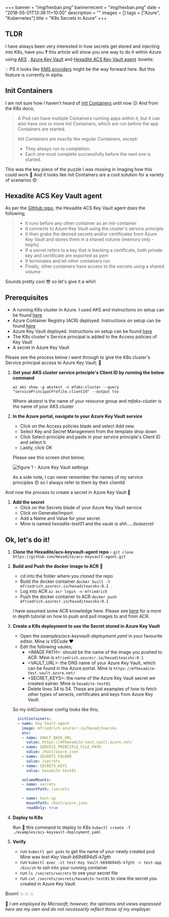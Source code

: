 +++
banner = "img/hexban.png"
bannerrecent = "img/hexban.png"
date = "2018-05-01T13:36:11+10:00"
description = ""
images = []
tags = ["Azure", "Kubernetes"]
title = "K8s Secrets in Azure"
+++

TLDR
---

I have always been very interested in how secrets get stored and injecting into K8s, have you :question: this article will show you one way to do it within Azure using [AKS](https://azure.microsoft.com/en-au/services/container-service/) , [Azure Key Vault](https://azure.microsoft.com/en-gb/services/key-vault/) and [Hexadite ACS Key Vault agent](https://github.com/Hexadite/acs-KeyVault-agent) :bowtie:

:bulb: PS it looks like [KMS providers](https://kubernetes.io/docs/tasks/administer-cluster/kms-provider/) might be the way forward here. But this feature is currently in alpha.

Init Containers
---

I am not sure how I haven't heard of [Init Containers](https://kubernetes.io/docs/concepts/workloads/pods/init-containers/) until now :confused: And from the K8s doco;

> A Pod can have multiple Containers running apps within it, but it can also have one or more Init Containers, which are run before the app Containers are started.
>
> Init Containers are exactly like regular Containers, except:
>
> * They always run to completion.
> * Each one must complete successfully before the next one is started.

This was the key piece of the puzzle I was missing in imaging how this could work :thought_balloon: And it looks like Init Containers are a cool solution for a variety of scenarios :heart_eyes:

Hexadite ACS Key Vault agent
---

As per the [GitHub repo](https://github.com/Hexadite/acs-KeyVault-agent), the Hexadite ACS Key Vault agent does the following;

> * It runs before any other container as an init-container
> * It connects to Azure Key Vault using the cluster's service principle
> * It then grabs the desired secrets and/or certificates from Azure Key Vault and stores them in a shared volume (memory only - tmpfs)
> * If a secret refers to a key that is backing a certificate, both private key and certificate are exported as pem
> * It terminates and let other containers run
> * Finally, other containers have access to the secrets using a shared volume

Sounds pretty cool :sunglasses: so let's give it a whirl

Prerequisites
---

* A running K8s cluster in Azure. I used AKS and instructions on setup can be found [here](https://docs.microsoft.com/en-gb/azure/aks/kubernetes-walkthrough-portal)
* Azure Container Registry (ACR) deployed. Instructions on setup can be found [here](https://docs.microsoft.com/en-gb/azure/container-registry/container-registry-get-started-portal)
* Azure Key Vault deployed. Instructions on setup can be found [here](https://docs.microsoft.com/en-gb/azure/key-vault/quick-create-portal)
* The K8s cluster's Service principal is added to the Access policies of Key Vault
* A secret in Azure Key Vault

Please see the process below I went through to give the K8s cluster's Service principal access to Azure Key Vault; :key:

1. **Get your AKS cluster service principle's Client ID by running the below command**

    `az aks show -g akstest -n mfaks-cluster --query "servicePrincipalProfile.clientId" --output tsv`

    Where *akstest* is the name of your resource group and *mfaks-cluster* is the name of your AKS cluster

2. **In the Azure portal, navigate to your Azure Key Vault service**
    * Click on the Access policies blade and select Add new.
    * Select Key and Secret Management from the template drop down
    * Click Select-principle and paste in your service principle's Client ID and select it.
    * Lastly, click OK

    Please see this screen shot below;

    ![figure 1 - Azure Key Vault settings](/img/hex.png)

    As a side note, I can never remember the names of my service principles :disappointed: so I always refer to them by their clientId

And now the process to create a secret in Azure Key Vault :key:

1. **Add the secret**
    * Click on the Secrets blade of your Azure Key Vault service
    * Click on Generate/Import
    * Add a Name and Value for your secret.
    * Mine is named *hexadite-test01* and the vaule is *shh.....itsasecret*

Ok, let's do it!
---

1. **Clone the Hexadite/acs-keyvault-agent repo** - `git clone https://github.com/Hexadite/acs-keyvault-agent.git`

2. **Build and Push the docker image to ACR** :whale:
    * cd into the folder where you cloned the repo
    * Build the docker container `docker built -t mfriedrich.azurecr.io/hexaditeacskv:0.1 .`
    * Log into ACR `az acr login -n mfriedrich`
    * Push the docker container to ACR `docker push mfriedrich.azurecr.io/hexaditeacskv:0.1`

    I have assumed some ACR knowledge here. Please see [here](https://docs.microsoft.com/en-gb/azure/container-registry/container-registry-get-started-docker-cli#push-the-image-to-your-registry) for a more in depth tutorial on how to push and pull images to and from ACR.

3. **Create a K8s deployment to use the Secret stored in Azure Key Vault**
    * Open the *examples/acs-keyvault-deployment.yaml* in your favourite editor. Mine is VSCode :heart:
    * Edit the following vaules;
        * \<IMAGE PATH\>: should be the name of the image you pushed to ACR. Mine is `mfriedrich.azurecr.io/hexaditeacskv:0.1`
        * \<VAULT_URL\>: the DNS name of your Azure Key Vault, which can be found in the Azure portal. Mine is `https://mfhexadite-test.vault.azure.net/`
        * \<SECRET_KEYS\>: the name of the Azure Key Vault secret we created ealrier. Mine is `hexadite-test01`
        * Delete lines 34 to 54. These are just examples of how to fetch other types of serects, certificates and keys from Azure Key Vault.

    So my initContainer config looks like this;

    ``` yaml
      initContainers:
      - name: Key Vault-agent
        image: mfriedrich.azurecr.io/hexaditeacskv
        env:
        - name: VAULT_BASE_URL
          value: https://mfhexadite-test.vault.azure.net/
        - name: SERVICE_PRINCIPLE_FILE_PATH
          value: /host/azure.json
        - name: SECRETS_FOLDER
          value: /secrets
        - name: SECRETS_KEYS
          value: hexadite-test01
 
        volumeMounts:
        - name: secrets
          mountPath: /secrets

        - name: host-sp
          mountPath: /host/azure.json
          readOnly: true
    ```

4. **Deploy to K8s**

    Run :runner: this command to deploy to K8s `kubectl create -f ./examples/acs-keyvault-deployment.yaml`

5. **Verify**
    * run `kubectl get pods` to get the name of your newly created pod. Mine was *test-Key Vault-b69d694d5-k7gth*
    * run `kubectl exec -it test-Key Vault-b69d694d5-k7gth -c test-app /bin/sh` to ssh into your running container
    * run `ls /secrets/secrets` to see your secret file
    * run `cat /secrets/secrets/hexadite-test01` to view the secret you created in Azure Key Vault

Boom! :boom: :boom: :boom:

:speech_balloon: *I am employed by Microsoft; however, the opinions and views expressed here are my own and do not necessarily reflect those of my employer.*